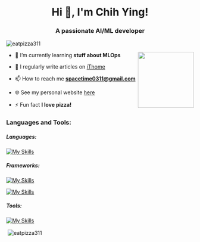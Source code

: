 <h1 align="center">Hi 👋, I'm Chih Ying!</h1>
<h3 align="center">A passionate AI/ML developer</h3>

<p align="left"> <img src="https://komarev.com/ghpvc/?username=eatpizza311&label=Profile%20views&color=0e75b6&style=flat" alt="eatpizza311" /> </p>

<img align="right" src="https://media.giphy.com/media/o0vwzuFwCGAFO/giphy.gif" width="150" />

- 🌱 I’m currently learning **stuff about MLOps**

- 📝 I regularly write articles on [iThome](https://ithelp.ithome.com.tw/users/20141304/articles)

- 📫 How to reach me **spacetime0311@gmail.com**

- 🌐 See my personal website [here](https://eatpizza311.github.io/)

- ⚡ Fun fact **I love pizza!**


<h3 align="left">Languages and Tools:</h3>
<h5 align="left">Languages:</h5>

[![My Skills](https://skillicons.dev/icons?i=py,rust,scala,postgres)](https://skillicons.dev)
    
<h5 align="left">Frameworks:</h5>

[![My Skills](https://skillicons.dev/icons?i=pytorch,tensorflow,sklearn,flask)](https://skillicons.dev)

[![My Skills](https://simpleskill.icons.workers.dev/svg?i=polars,pandas,plotly&theme=light)](#)

<h5 align="left">Tools:</h5>

[![My Skills](https://skillicons.dev/icons?i=docker,kubernetes,aws,gcp)](https://skillicons.dev)

<p>&nbsp;<img align="center" src="https://github-readme-stats-git-master-eatpizza311.vercel.app/api?username=eatpizza311&show_icons=tru&theme=cobalt" alt="eatpizza311" /></p>
